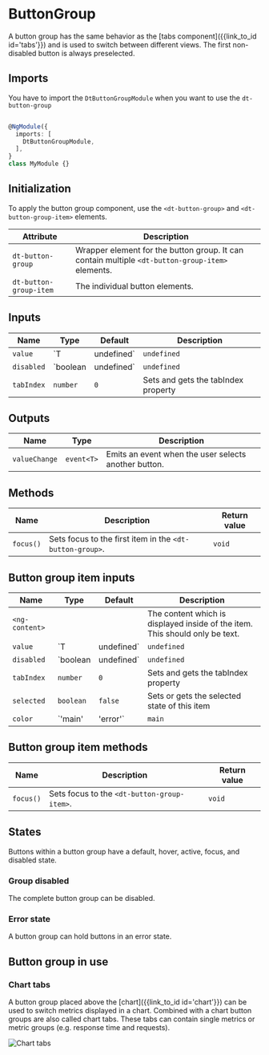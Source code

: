# ButtonGroup

A button group has the same behavior as the [tabs
component]({{link_to_id id='tabs'}}) and is used to switch between different
views. The first non-disabled button is always preselected.

<docs-source-example example="ButtonGroupDefaultExample"></docs-source-example>

## Imports

You have to import the `DtButtonGroupModule` when you want to use the
`dt-button-group`

```typescript

@NgModule({
  imports: [
    DtButtonGroupModule,
  ],
}
class MyModule {}

```

## Initialization

To apply the button group component, use the `<dt-button-group>` and
`<dt-button-group-item>` elements.

| Attribute              | Description                                                                                      |
| ---------------------- | ------------------------------------------------------------------------------------------------ |
| `dt-button-group`      | Wrapper element for the button group. It can contain multiple `<dt-button-group-item>` elements. |
| `dt-button-group-item` | The individual button elements.                                                                  |

## Inputs

| Name       | Type                  | Default     | Description                                                                 |
| ---------- | --------------------- | ----------- | --------------------------------------------------------------------------- |
| `value`    | `T | undefined`       | `undefined` | Gets and sets the current value                                             |
| `disabled` | `boolean | undefined` | `undefined` | Sets disabled state if property is set and the value is truthy or undefined |
| `tabIndex` | `number`              | `0`         | Sets and gets the tabIndex property                                         |

<docs-source-example example="ButtonGroupInteractiveExample"></docs-source-example>

## Outputs

| Name          | Type       | Description                                          |
| ------------- | ---------- | ---------------------------------------------------- |
| `valueChange` | `event<T>` | Emits an event when the user selects another button. |

## Methods

| Name      | Description                                              | Return value |
| --------- | -------------------------------------------------------- | ------------ |
| `focus()` | Sets focus to the first item in the `<dt-button-group>`. | `void`       |

## Button group item inputs

| Name           | Type                  | Default     | Description                                                                                            |
| -------------- | --------------------- | ----------- | ------------------------------------------------------------------------------------------------------ |
| `<ng-content>` |                       |             | The content which is displayed inside of the item. This should only be text.                           |
| `value`        | `T | undefined`       | `undefined` | The associated value of this item                                                                      |
| `disabled`     | `boolean | undefined` | `undefined` | Sets disabled state if property is set and the value is truthy or undefined                            |
| `tabIndex`     | `number`              | `0`         | Sets and gets the tabIndex property                                                                    |
| `selected`     | `boolean`             | `false`     | Sets or gets the selected state of this item                                                           |
| `color`        | `'main' | 'error'`    | `main`      | Sets color. Possible options: <ul><li><code>main</code> (default)</li><li><code>error</code></li></ul> |

## Button group item methods

| Name      | Description                                 | Return value |
| --------- | ------------------------------------------- | ------------ |
| `focus()` | Sets focus to the `<dt-button-group-item>`. | `void`       |

## States

Buttons within a button group have a default, hover, active, focus, and disabled
state.

<docs-source-example example="ButtonGroupItemDisabledExample"></docs-source-example>

### Group disabled

The complete button group can be disabled.

<docs-source-example example="ButtonGroupDisabledExample"></docs-source-example>

### Error state

A button group can hold buttons in an error state.

<docs-source-example example="ButtonGroupErrorExample"></docs-source-example>

## Button group in use

### Chart tabs

A button group placed above the [chart]({{link_to_id id='chart'}}) can be used
to switch metrics displayed in a chart. Combined with a chart button groups are
also called chart tabs. These tabs can contain single metrics or metric groups
(e.g. response time and requests).

![Chart tabs](https://d24pvdz4mvzd04.cloudfront.net/test/chart-behavior-switch-580-f368373ea8.png)
